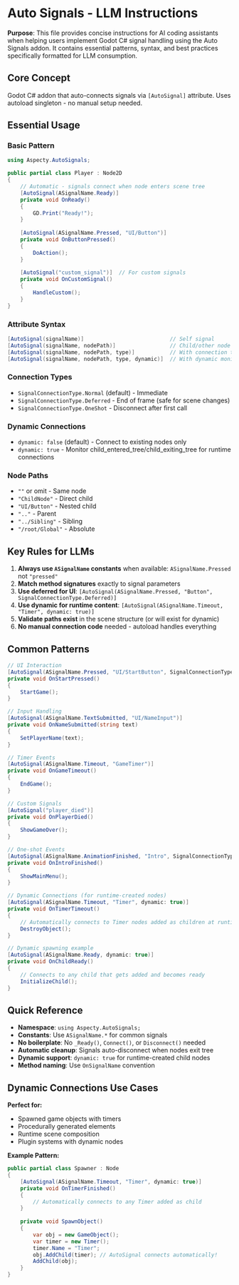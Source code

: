 # Auto Signals - LLM Instructions

**Purpose**: This file provides concise instructions for AI coding assistants when helping users implement Godot C# signal handling using the Auto Signals addon. It contains essential patterns, syntax, and best practices specifically formatted for LLM consumption.

## Core Concept
Godot C# addon that auto-connects signals via `[AutoSignal]` attribute. Uses autoload singleton - no manual setup needed.

## Essential Usage

### Basic Pattern
```csharp
using Aspecty.AutoSignals;

public partial class Player : Node2D
{
    // Automatic - signals connect when node enters scene tree
    [AutoSignal(ASignalName.Ready)]
    private void OnReady() 
    { 
        GD.Print("Ready!"); 
    }
    
    [AutoSignal(ASignalName.Pressed, "UI/Button")]
    private void OnButtonPressed() 
    { 
        DoAction(); 
    }
    
    [AutoSignal("custom_signal")]  // For custom signals
    private void OnCustomSignal() 
    { 
        HandleCustom(); 
    }
}
```

### Attribute Syntax
```csharp
[AutoSignal(signalName)]                           // Self signal
[AutoSignal(signalName, nodePath)]                 // Child/other node
[AutoSignal(signalName, nodePath, type)]           // With connection type
[AutoSignal(signalName, nodePath, type, dynamic)]  // With dynamic monitoring
```

### Connection Types
- `SignalConnectionType.Normal` (default) - Immediate
- `SignalConnectionType.Deferred` - End of frame (safe for scene changes)
- `SignalConnectionType.OneShot` - Disconnect after first call

### Dynamic Connections
- `dynamic: false` (default) - Connect to existing nodes only
- `dynamic: true` - Monitor child_entered_tree/child_exiting_tree for runtime connections

### Node Paths
- `""` or omit - Same node
- `"ChildNode"` - Direct child
- `"UI/Button"` - Nested child
- `".."` - Parent
- `"../Sibling"` - Sibling
- `"/root/Global"` - Absolute

## Key Rules for LLMs

1. **Always use `ASignalName` constants** when available: `ASignalName.Pressed` not `"pressed"`
2. **Match method signatures** exactly to signal parameters
3. **Use deferred for UI**: `[AutoSignal(ASignalName.Pressed, "Button", SignalConnectionType.Deferred)]`
4. **Use dynamic for runtime content**: `[AutoSignal(ASignalName.Timeout, "Timer", dynamic: true)]`
5. **Validate paths exist** in the scene structure (or will exist for dynamic)
6. **No manual connection code** needed - autoload handles everything

## Common Patterns

```csharp
// UI Interaction
[AutoSignal(ASignalName.Pressed, "UI/StartButton", SignalConnectionType.Deferred)]
private void OnStartPressed() 
{ 
    StartGame(); 
}

// Input Handling
[AutoSignal(ASignalName.TextSubmitted, "UI/NameInput")]
private void OnNameSubmitted(string text) 
{ 
    SetPlayerName(text); 
}

// Timer Events
[AutoSignal(ASignalName.Timeout, "GameTimer")]
private void OnGameTimeout() 
{ 
    EndGame(); 
}

// Custom Signals
[AutoSignal("player_died")]
private void OnPlayerDied() 
{ 
    ShowGameOver(); 
}

// One-shot Events
[AutoSignal(ASignalName.AnimationFinished, "Intro", SignalConnectionType.OneShot)]
private void OnIntroFinished()
{
    ShowMainMenu();
}

// Dynamic Connections (for runtime-created nodes)
[AutoSignal(ASignalName.Timeout, "Timer", dynamic: true)]
private void OnTimerTimeout()
{
    // Automatically connects to Timer nodes added as children at runtime
    DestroyObject();
}

// Dynamic spawning example
[AutoSignal(ASignalName.Ready, dynamic: true)]
private void OnChildReady()
{
    // Connects to any child that gets added and becomes ready
    InitializeChild();
}
```

## Quick Reference

- **Namespace**: `using Aspecty.AutoSignals;`
- **Constants**: Use `ASignalName.*` for common signals
- **No boilerplate**: No `_Ready()`, `Connect()`, or `Disconnect()` needed
- **Automatic cleanup**: Signals auto-disconnect when nodes exit tree
- **Dynamic support**: `dynamic: true` for runtime-created child nodes
- **Method naming**: Use `OnSignalName` convention

## Dynamic Connections Use Cases

**Perfect for:**
- Spawned game objects with timers
- Procedurally generated elements
- Runtime scene composition
- Plugin systems with dynamic nodes

**Example Pattern:**
```csharp
public partial class Spawner : Node
{
    [AutoSignal(ASignalName.Timeout, "Timer", dynamic: true)]
    private void OnTimerFinished()
    {
        // Automatically connects to any Timer added as child
    }
    
    private void SpawnObject()
    {
        var obj = new GameObject();
        var timer = new Timer();
        timer.Name = "Timer";
        obj.AddChild(timer); // AutoSignal connects automatically!
        AddChild(obj);
    }
}
```

